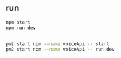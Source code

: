 ## run

```bash
npm start
npm run dev


pm2 start npm --name voiceApi -- start
pm2 start npm --name voiceApi -- run dev

```
